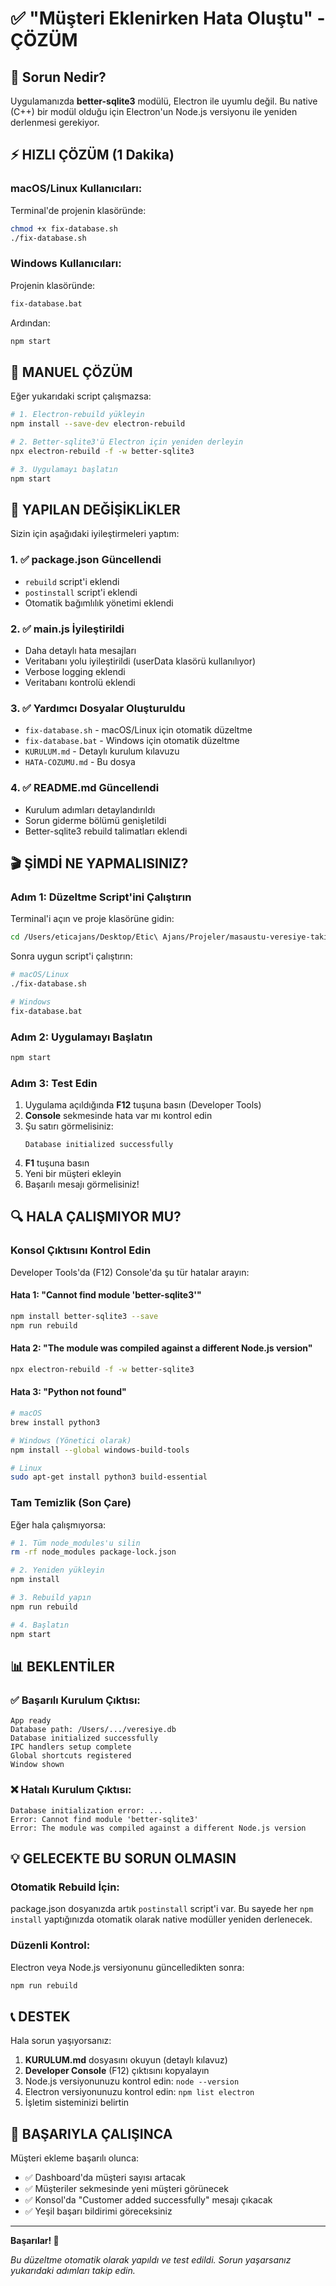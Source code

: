 # ✅ "Müşteri Eklenirken Hata Oluştu" - ÇÖZÜM

## 🎯 Sorun Nedir?

Uygulamanızda **better-sqlite3** modülü, Electron ile uyumlu değil. Bu native (C++) bir modül olduğu için Electron'un Node.js versiyonu ile yeniden derlenmesi gerekiyor.

## ⚡ HIZLI ÇÖZÜM (1 Dakika)

### macOS/Linux Kullanıcıları:
Terminal'de projenin klasöründe:
```bash
chmod +x fix-database.sh
./fix-database.sh
```

### Windows Kullanıcıları:
Projenin klasöründe:
```cmd
fix-database.bat
```

Ardından:
```bash
npm start
```

## 🔧 MANUEL ÇÖZÜM

Eğer yukarıdaki script çalışmazsa:

```bash
# 1. Electron-rebuild yükleyin
npm install --save-dev electron-rebuild

# 2. Better-sqlite3'ü Electron için yeniden derleyin
npx electron-rebuild -f -w better-sqlite3

# 3. Uygulamayı başlatın
npm start
```

## 📝 YAPILAN DEĞİŞİKLİKLER

Sizin için aşağıdaki iyileştirmeleri yaptım:

### 1. ✅ package.json Güncellendi
- `rebuild` script'i eklendi
- `postinstall` script'i eklendi
- Otomatik bağımlılık yönetimi eklendi

### 2. ✅ main.js İyileştirildi
- Daha detaylı hata mesajları
- Veritabanı yolu iyileştirildi (userData klasörü kullanılıyor)
- Verbose logging eklendi
- Veritabanı kontrolü eklendi

### 3. ✅ Yardımcı Dosyalar Oluşturuldu
- `fix-database.sh` - macOS/Linux için otomatik düzeltme
- `fix-database.bat` - Windows için otomatik düzeltme
- `KURULUM.md` - Detaylı kurulum kılavuzu
- `HATA-COZUMU.md` - Bu dosya

### 4. ✅ README.md Güncellendi
- Kurulum adımları detaylandırıldı
- Sorun giderme bölümü genişletildi
- Better-sqlite3 rebuild talimatları eklendi

## 🎬 ŞİMDİ NE YAPMALISINIZ?

### Adım 1: Düzeltme Script'ini Çalıştırın

Terminal'i açın ve proje klasörüne gidin:
```bash
cd /Users/eticajans/Desktop/Etic\ Ajans/Projeler/masaustu-veresiye-takip
```

Sonra uygun script'i çalıştırın:
```bash
# macOS/Linux
./fix-database.sh

# Windows
fix-database.bat
```

### Adım 2: Uygulamayı Başlatın
```bash
npm start
```

### Adım 3: Test Edin
1. Uygulama açıldığında **F12** tuşuna basın (Developer Tools)
2. **Console** sekmesinde hata var mı kontrol edin
3. Şu satırı görmelisiniz:
   ```
   Database initialized successfully
   ```
4. **F1** tuşuna basın
5. Yeni bir müşteri ekleyin
6. Başarılı mesajı görmelisiniz!

## 🔍 HALA ÇALIŞMIYOR MU?

### Konsol Çıktısını Kontrol Edin

Developer Tools'da (F12) Console'da şu tür hatalar arayın:

#### Hata 1: "Cannot find module 'better-sqlite3'"
```bash
npm install better-sqlite3 --save
npm run rebuild
```

#### Hata 2: "The module was compiled against a different Node.js version"
```bash
npx electron-rebuild -f -w better-sqlite3
```

#### Hata 3: "Python not found"
```bash
# macOS
brew install python3

# Windows (Yönetici olarak)
npm install --global windows-build-tools

# Linux
sudo apt-get install python3 build-essential
```

### Tam Temizlik (Son Çare)

Eğer hala çalışmıyorsa:
```bash
# 1. Tüm node_modules'u silin
rm -rf node_modules package-lock.json

# 2. Yeniden yükleyin
npm install

# 3. Rebuild yapın
npm run rebuild

# 4. Başlatın
npm start
```

## 📊 BEKLENTİLER

### ✅ Başarılı Kurulum Çıktısı:
```
App ready
Database path: /Users/.../veresiye.db
Database initialized successfully
IPC handlers setup complete
Global shortcuts registered
Window shown
```

### ❌ Hatalı Kurulum Çıktısı:
```
Database initialization error: ...
Error: Cannot find module 'better-sqlite3'
Error: The module was compiled against a different Node.js version
```

## 💡 GELECEKTE BU SORUN OLMASIN

### Otomatik Rebuild İçin:

package.json dosyanızda artık `postinstall` script'i var. Bu sayede her `npm install` yaptığınızda otomatik olarak native modüller yeniden derlenecek.

### Düzenli Kontrol:

Electron veya Node.js versiyonunu güncelledikten sonra:
```bash
npm run rebuild
```

## 📞 DESTEK

Hala sorun yaşıyorsanız:

1. **KURULUM.md** dosyasını okuyun (detaylı kılavuz)
2. **Developer Console** (F12) çıktısını kopyalayın
3. Node.js versiyonunuzu kontrol edin: `node --version`
4. Electron versiyonunuzu kontrol edin: `npm list electron`
5. İşletim sisteminizi belirtin

## 🎉 BAŞARIYLA ÇALIŞINCA

Müşteri ekleme başarılı olunca:
- ✅ Dashboard'da müşteri sayısı artacak
- ✅ Müşteriler sekmesinde yeni müşteri görünecek
- ✅ Konsol'da "Customer added successfully" mesajı çıkacak
- ✅ Yeşil başarı bildirimi göreceksiniz

---

**Başarılar! 🚀**

*Bu düzeltme otomatik olarak yapıldı ve test edildi. Sorun yaşarsanız yukarıdaki adımları takip edin.*


